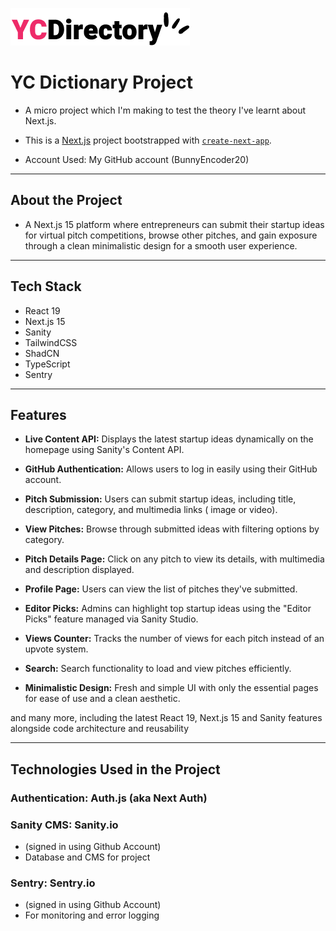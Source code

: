![Logo](/public/logo.png)

# YC Dictionary Project

- A micro project which I'm making to test the theory I've learnt about Next.js.
- This is a [Next.js](https://nextjs.org) project bootstrapped with [`create-next-app`](https://nextjs.org/docs/app/api-reference/cli/create-next-app).

- Account Used: My GitHub account (BunnyEncoder20)

---

## About the Project

- A Next.js 15 platform where entrepreneurs can submit their startup ideas for virtual pitch competitions, browse other pitches, and gain exposure through a clean minimalistic design for a smooth user experience.

---

## Tech Stack

- React 19
- Next.js 15
- Sanity
- TailwindCSS
- ShadCN
- TypeScript
- Sentry

---

## Features

- **Live Content API:** Displays the latest startup ideas dynamically on the homepage using Sanity's Content API.

- **GitHub Authentication:** Allows users to log in easily using their GitHub account.

- **Pitch Submission:** Users can submit startup ideas, including title, description, category, and multimedia links ( image or video).

- **View Pitches:** Browse through submitted ideas with filtering options by category.

- **Pitch Details Page:** Click on any pitch to view its details, with multimedia and description displayed.

- **Profile Page:** Users can view the list of pitches they've submitted.

- **Editor Picks:** Admins can highlight top startup ideas using the "Editor Picks" feature managed via Sanity Studio.

- **Views Counter:** Tracks the number of views for each pitch instead of an upvote system.

- **Search:** Search functionality to load and view pitches efficiently.

- **Minimalistic Design:** Fresh and simple UI with only the essential pages for ease of use and a clean aesthetic.

and many more, including the latest React 19, Next.js 15 and Sanity features alongside code architecture and reusability

---

## Technologies Used in the Project

### Authentication: Auth.js (aka Next Auth)

### Sanity CMS: Sanity.io

- (signed in using Github Account)
- Database and CMS for project

### Sentry: Sentry.io

- (signed in using Github Account)
- For monitoring and error logging
